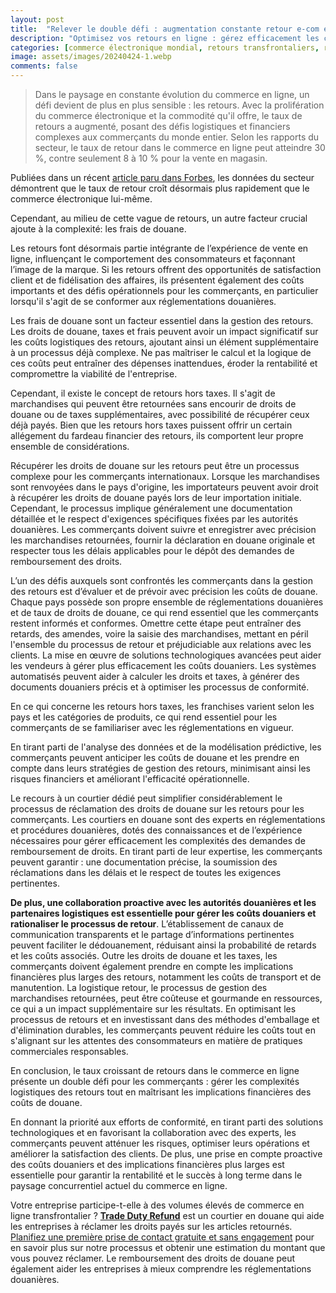 ```yaml
---
layout: post
title:  "Relever le double défi : augmentation constante retour e-com et des frais de douane"
description: "Optimisez vos retours en ligne : gérez efficacement les coûts de douane, minimisez les risques financiers et améliorez la satisfaction client. Découvrez comment dans notre article!"
categories: [commerce électronique mondial, retours transfrontaliers, réglementations douanières, gestion de la chaîne d’approvisionnement, ia dans le commerce]
image: assets/images/20240424-1.webp
comments: false
---
```

>Dans le paysage en constante évolution du commerce en ligne, un défi devient de plus en plus sensible : les retours. Avec la prolifération du commerce électronique et la commodité qu'il offre, le taux de retours a augmenté, posant des défis logistiques et financiers complexes aux commerçants du monde entier. Selon les rapports du secteur, le taux de retour dans le commerce en ligne peut atteindre 30 %, contre seulement 8 à 10 % pour la vente en magasin.

Publiées dans un récent [article paru dans Forbes](https://www.forbes.com/sites/aleksandrabal/2024/01/17/beyond-borders-eu-customs-reform-and-e-commerce-platforms/), les données du secteur démontrent que le taux de retour croît désormais plus rapidement que le commerce électronique lui-même.

Cependant, au milieu de cette vague de retours, un autre facteur crucial ajoute à la complexité: les frais de douane.

Les retours font désormais partie intégrante de l’expérience de vente en ligne, influençant le comportement des consommateurs et façonnant l’image de la marque. Si les retours offrent des opportunités de satisfaction client et de fidélisation des affaires, ils présentent également des coûts importants et des défis opérationnels pour les commerçants, en particulier lorsqu'il s'agit de se conformer aux réglementations douanières.

Les frais de douane sont un facteur essentiel dans la gestion des retours. Les droits de douane, taxes et frais peuvent avoir un impact significatif sur les coûts logistiques des retours, ajoutant ainsi un élément supplémentaire à un processus déjà complexe. Ne pas maîtriser le calcul et la logique de ces coûts peut entraîner des dépenses inattendues, éroder la rentabilité et compromettre la viabilité de l'entreprise.

Cependant, il existe le concept de retours hors taxes. Il s'agit de marchandises qui peuvent être retournées sans encourir de droits de douane ou de taxes supplémentaires, avec possibilité de récupérer ceux déjà payés. Bien que les retours hors taxes puissent offrir un certain allégement du fardeau financier des retours, ils comportent leur propre ensemble de considérations.

Récupérer les droits de douane sur les retours peut être un processus complexe pour les commerçants internationaux. Lorsque les marchandises sont renvoyées dans le pays d'origine, les importateurs peuvent avoir droit à récupérer les droits de douane payés lors de leur importation initiale. Cependant, le processus implique généralement une documentation détaillée et le respect d'exigences spécifiques fixées par les autorités douanières. Les commerçants doivent suivre et enregistrer avec précision les marchandises retournées, fournir la déclaration en douane originale et respecter tous les délais applicables pour le dépôt des demandes de remboursement des droits.

L’un des défis auxquels sont confrontés les commerçants dans la gestion des retours est d’évaluer et de prévoir avec précision les coûts de douane. Chaque pays possède son propre ensemble de réglementations douanières et de taux de droits de douane, ce qui rend essentiel que les commerçants restent informés et conformes. Omettre cette étape peut entraîner des retards, des amendes, voire la saisie des marchandises, mettant en péril l'ensemble du processus de retour et préjudiciable aux relations avec les clients. La mise en œuvre de solutions technologiques avancées peut aider les vendeurs à gérer plus efficacement les coûts douaniers. Les systèmes automatisés peuvent aider à calculer les droits et taxes, à générer des documents douaniers précis et à optimiser les processus de conformité.

En ce qui concerne les retours hors taxes, les franchises varient selon les pays et les catégories de produits, ce qui rend essentiel pour les commerçants de se familiariser avec les réglementations en vigueur.

En tirant parti de l'analyse des données et de la modélisation prédictive, les commerçants peuvent anticiper les coûts de douane et les prendre en compte dans leurs stratégies de gestion des retours, minimisant ainsi les risques financiers et améliorant l'efficacité opérationnelle.

Le recours à un courtier dédié peut simplifier considérablement le processus de réclamation des droits de douane sur les retours pour les commerçants. Les courtiers en douane sont des experts en réglementations et procédures douanières, dotés des connaissances et de l’expérience nécessaires pour gérer efficacement les complexités des demandes de remboursement de droits. En tirant parti de leur expertise, les commerçants peuvent garantir : une documentation précise, la soumission des réclamations dans les délais et le respect de toutes les exigences pertinentes.

**De plus, une collaboration proactive avec les autorités douanières et les partenaires logistiques est essentielle pour gérer les coûts douaniers et rationaliser le processus de retour**. L’établissement de canaux de communication transparents et le partage d’informations pertinentes peuvent faciliter le dédouanement, réduisant ainsi la probabilité de retards et les coûts associés. Outre les droits de douane et les taxes, les commerçants doivent également prendre en compte les implications financières plus larges des retours, notamment les coûts de transport et de manutention. La logistique retour, le processus de gestion des marchandises retournées, peut être coûteuse et gourmande en ressources, ce qui a un impact supplémentaire sur les résultats. En optimisant les processus de retours et en investissant dans des méthodes d'emballage et d'élimination durables, les commerçants peuvent réduire les coûts tout en s'alignant sur les attentes des consommateurs en matière de pratiques commerciales responsables.

En conclusion, le taux croissant de retours dans le commerce en ligne présente un double défi pour les commerçants : gérer les complexités logistiques des retours tout en maîtrisant les implications financières des coûts de douane.

En donnant la priorité aux efforts de conformité, en tirant parti des solutions technologiques et en favorisant la collaboration avec des experts, les commerçants peuvent atténuer les risques, optimiser leurs opérations et améliorer la satisfaction des clients. De plus, une prise en compte proactive des coûts douaniers et des implications financières plus larges est essentielle pour garantir la rentabilité et le succès à long terme dans le paysage concurrentiel actuel du commerce en ligne.

Votre entreprise participe-t-elle à des volumes élevés de commerce en ligne transfrontalier ?
[**Trade Duty Refund**](https://fr.tradedutyrefund.com) est un courtier en douane qui aide les entreprises à réclamer les droits payés sur les articles retournés. [Planifiez une première prise de contact gratuite et sans engagement](https://zcal.co/i/ipvlgNrr) pour en savoir plus sur notre processus et obtenir une estimation du montant que vous pouvez réclamer. Le remboursement des droits de douane peut également aider les entreprises à mieux comprendre les réglementations douanières.